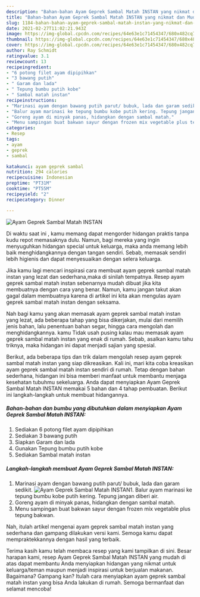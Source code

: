 ```yaml
---
description: "Bahan-bahan Ayam Geprek Sambal Matah INSTAN yang nikmat dan Mudah Dibuat"
title: "Bahan-bahan Ayam Geprek Sambal Matah INSTAN yang nikmat dan Mudah Dibuat"
slug: 1184-bahan-bahan-ayam-geprek-sambal-matah-instan-yang-nikmat-dan-mudah-dibuat
date: 2021-02-27T11:02:21.943Z
image: https://img-global.cpcdn.com/recipes/64e63e1c71454347/680x482cq70/ayam-geprek-sambal-matah-instan-foto-resep-utama.jpg
thumbnail: https://img-global.cpcdn.com/recipes/64e63e1c71454347/680x482cq70/ayam-geprek-sambal-matah-instan-foto-resep-utama.jpg
cover: https://img-global.cpcdn.com/recipes/64e63e1c71454347/680x482cq70/ayam-geprek-sambal-matah-instan-foto-resep-utama.jpg
author: Ray Schmidt
ratingvalue: 3.1
reviewcount: 13
recipeingredient:
- "6 potong filet ayam dipipihkan"
- "3 bawang putih"
- " Garam dan lada"
- " Tepung bumbu putih kobe"
- " Sambal matah instan"
recipeinstructions:
- "Marinasi ayam dengan bawang putih parut/ bubuk, lada dan garam sedikit."
- "Balur ayam marinasi ke tepung bumbu kobe putih kering. Tepung jangan diberi air."
- "Goreng ayam di minyak panas, hidangkan dengan sambal matah."
- "Menu sampingan buat bakwan sayur dengan frozen mix vegetable plus tepung bakwan."
categories:
- Resep
tags:
- ayam
- geprek
- sambal

katakunci: ayam geprek sambal 
nutrition: 294 calories
recipecuisine: Indonesian
preptime: "PT31M"
cooktime: "PT55M"
recipeyield: "2"
recipecategory: Dinner

---
```



![Ayam Geprek Sambal Matah INSTAN](https://img-global.cpcdn.com/recipes/64e63e1c71454347/680x482cq70/ayam-geprek-sambal-matah-instan-foto-resep-utama.jpg)

Di waktu  saat ini , kamu memang dapat mengorder hidangan praktis tanpa kudu repot memasaknya dulu. Namun, bagi mereka yang ingin menyuguhkan hidangan special untuk keluarga, maka anda memang lebih baik menghidangkannya dengan tangan sendiri. Sebab, memasak sendiri lebih higienis dan dapat menyesuaikan dengan selera keluarga.

Jika kamu lagi mencari inspirasi cara membuat ayam geprek sambal matah instan yang lezat dan sederhana,maka di sinilah tempatnya. Resep ayam geprek sambal matah instan  sebenarnya mudah dibuat jika kita membuatnya dengan cara yang benar. Namun, kamu jangan takut akan gagal dalam membuatnya 
karena di artikel ini kita akan mengulas ayam geprek sambal matah instan dengan seksama.  



Nah bagi kamu yang akan memasak ayam geprek sambal matah instan yang lezat, ada beberapa tahap yang bisa dikerjakan, mulai dari memilih jenis bahan, lalu penentuan bahan segar, hingga cara mengolah dan menghidangkannya. kamu Tidak usah pusing kalau mau memasak ayam geprek sambal matah instan yang enak di rumah. Sebab, asalkan kamu  tahu triknya, maka hidangan ini dapat menjadi sajian yang spesial.

Berikut, ada beberapa tips dan trik dalam mengolah resep ayam geprek sambal matah instan yang siap dikreasikan. Kali ini, mari kita coba kreasikan ayam geprek sambal matah instan sendiri di rumah. Tetap dengan bahan sederhana, hidangan ini bisa memberi manfaat untuk membantu menjaga kesehatan tubuhmu sekeluarga. Anda dapat menyiapkan Ayam Geprek Sambal Matah INSTAN memakai 5 bahan dan 4 tahap pembuatan. Berikut ini langkah-langkah untuk membuat hidangannya.

<!--inarticleads1-->

##### Bahan-bahan dan bumbu yang dibutuhkan dalam menyiapkan Ayam Geprek Sambal Matah INSTAN:

1. Sediakan 6 potong filet ayam dipipihkan
1. Sediakan 3 bawang putih
1. Siapkan  Garam dan lada
1. Gunakan  Tepung bumbu putih kobe
1. Sediakan  Sambal matah instan




<!--inarticleads2-->

##### Langkah-langkah membuat Ayam Geprek Sambal Matah INSTAN:

1. Marinasi ayam dengan bawang putih parut/ bubuk, lada dan garam sedikit.
<img src="https://img-global.cpcdn.com/steps/14b19d3b5af01efe/160x128cq70/ayam-geprek-sambal-matah-instan-langkah-memasak-1-foto.jpg" alt="Ayam Geprek Sambal Matah INSTAN">1. Balur ayam marinasi ke tepung bumbu kobe putih kering. Tepung jangan diberi air.
1. Goreng ayam di minyak panas, hidangkan dengan sambal matah.
1. Menu sampingan buat bakwan sayur dengan frozen mix vegetable plus tepung bakwan.




Nah, itulah artikel mengenai  ayam geprek sambal matah instan  yang sederhana dan gampang dilakukan versi kami. Semoga kamu dapat mempraktekkannya dengan hasil yang terbaik. 

Terima kasih kamu telah membaca resep yang kami tampilkan di sini. Besar harapan kami, resep  Ayam Geprek Sambal Matah INSTAN yang mudah di atas dapat membantu Anda menyiapkan hidangan yang nikmat untuk keluarga/teman maupun menjadi inspirasi untuk berjualan makanan. Bagaimana? Gampang kan? Itulah cara menyiapkan ayam geprek sambal matah instan yang bisa Anda lakukan di rumah. Semoga bermanfaat dan selamat mencoba!

